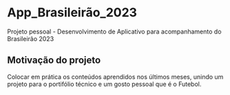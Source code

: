# App_Brasileirão_2023

Projeto pessoal - Desenvolvimento de Aplicativo para acompanhamento do Brasileirão 2023

## Motivação do projeto

Colocar em prática os conteúdos aprendidos nos últimos meses, unindo um projeto para o portifólio técnico e um gosto pessoal que é o Futebol.
